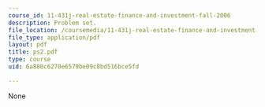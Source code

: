 ```yaml
---
course_id: 11-431j-real-estate-finance-and-investment-fall-2006
description: Problem set.
file_location: /coursemedia/11-431j-real-estate-finance-and-investment-fall-2006/6a880c6270e6579be09c8bd516bce5fd_ps2.pdf
file_type: application/pdf
layout: pdf
title: ps2.pdf
type: course
uid: 6a880c6270e6579be09c8bd516bce5fd

---
```

None